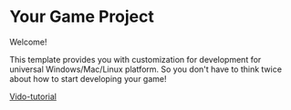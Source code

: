 # Your Game Project

Welcome!

This template provides you with customization for development for universal Windows/Mac/Linux platform. 
So you don't have to think twice about how to start developing your game!

[Vido-tutorial](https://youtu.be/9rwkKEkBDDE)
